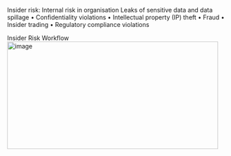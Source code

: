 Insider risk: Internal risk in organisation
 Leaks of sensitive data and data spillage
 • Confidentiality violations
 • Intellectual property (IP) theft
 • Fraud
 • Insider trading
 • Regulatory compliance violations

Insider Risk Workflow
<img width="489" height="249" alt="image" src="https://github.com/user-attachments/assets/5cf09e3c-2d3b-40f2-ba65-db2f7c236e0a" />


